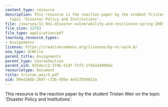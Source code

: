 ```yaml
---
content_type: resource
description: This resource is the reaction paper by the student Tristan Weir on the
  topic 'Disaster Policy and Institutions'.
file: /courses/11-941-disaster-vulnerability-and-resilience-spring-2005/99ed268b269fc72b505e4e51f059013a_tristan_weir5.pdf
file_size: 12743
file_type: application/pdf
learning_resource_types:
- Assignments
license: https://creativecommons.org/licenses/by-nc-sa/4.0/
ocw_type: OCWFile
parent_title: Assignments
parent_type: CourseSection
parent_uid: 025decc2-3746-51df-f1f2-1fd5ad489b6e
resourcetype: Document
title: tristan_weir5.pdf
uid: 99ed268b-269f-c72b-505e-4e51f059013a
---
```

This resource is the reaction paper by the student Tristan Weir on the topic 'Disaster Policy and Institutions'.